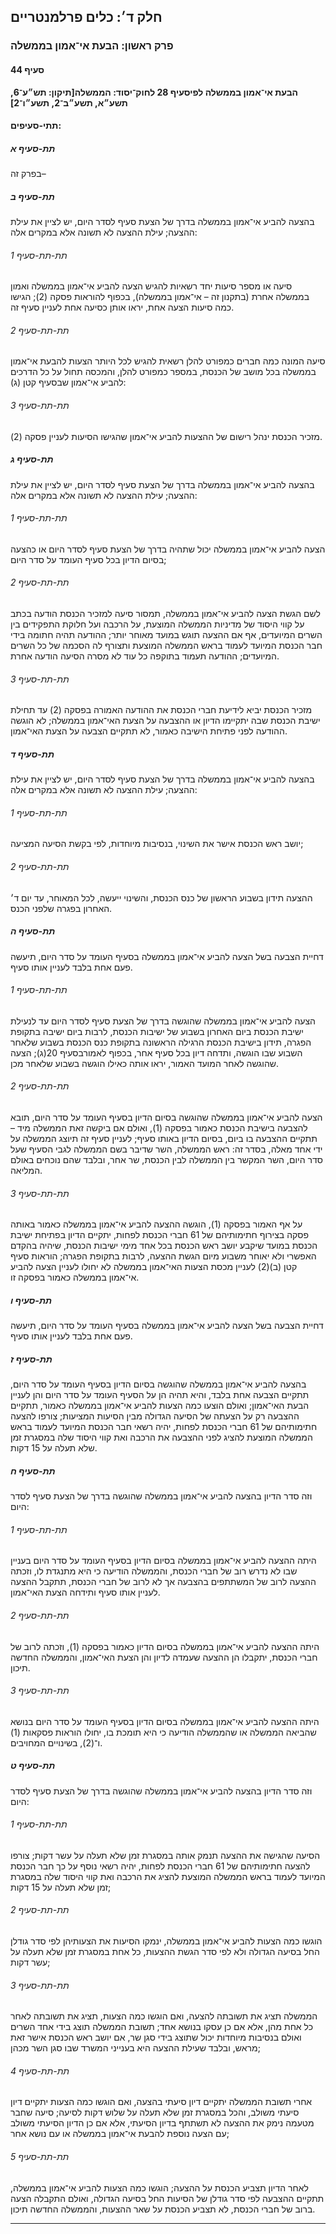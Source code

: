 ## חלק ד׳: כלים פרלמנטריים

### פרק ראשון: הבעת אי־אמון בממשלה

#### סעיף 44

**הבעת אי־אמון בממשלה לפיסעיף 28 לחוק־יסוד: הממשלה[תיקון: תש״ע־6, תשע״א, תשע״ב־2, תשע״ו־2]**



#### תתי-סעיפים:

##### תת-סעיף א

בפרק זה–

##### תת-סעיף ב

בהצעה להביע אי־אמון בממשלה בדרך של הצעת סעיף לסדר היום, יש לציין את עילת ההצעה; עילת ההצעה לא תשונה אלא במקרים אלה:

###### תת-תת-סעיף 1

סיעה או מספר סיעות יחד רשאיות להגיש הצעה להביע אי־אמון בממשלה ואמון 
בממשלה אחרת (בתקנון זה – אי־אמון בממשלה), בכפוף להוראות פסקה (2); הגישו 
כמה סיעות הצעה אחת, יראו אותן כסיעה אחת לעניין סעיף זה.

###### תת-תת-סעיף 2

סיעה המונה
 כמה חברים כמפורט להלן רשאית להגיש לכל היותר הצעות להבעת אי־אמון בממשלה 
בכל מושב של הכנסת, במספר כמפורט להלן, והמכסה תחול על כל הדרכים להביע 
אי־אמון שבסעיף קטן (ג):

###### תת-תת-סעיף 3

מזכיר הכנסת ינהל רישום של ההצעות להביע אי־אמון שהגישו הסיעות לעניין פסקה (2).

##### תת-סעיף ג

בהצעה להביע אי־אמון בממשלה בדרך של הצעת סעיף לסדר היום, יש לציין את עילת ההצעה; עילת ההצעה לא תשונה אלא במקרים אלה:

###### תת-תת-סעיף 1

הצעה להביע אי־אמון בממשלה יכול שתהיה בדרך של הצעת סעיף לסדר היום או כהצעה בסיום הדיון בכל סעיף העומד על סדר היום;

###### תת-תת-סעיף 2

לשם הגשת 
הצעה להביע אי־אמון בממשלה, תמסור סיעה למזכיר הכנסת הודעה בכתב על קווי 
היסוד של מדיניות הממשלה המוצעת, על הרכבה ועל חלוקת התפקידים בין השרים 
המיועדים, אף אם ההצעה תוגש במועד מאוחר יותר; ההודעה תהיה חתומה בידי חבר 
הכנסת המיועד לעמוד בראש הממשלה המוצעת ותצורף לה הסכמה של כל השרים 
המיועדים; ההודעה תעמוד בתוקפה כל עוד לא מסרה הסיעה הודעה אחרת.

###### תת-תת-סעיף 3

מזכיר 
הכנסת יביא לידיעת חברי הכנסת את ההודעה האמורה בפסקה (2) עד תחילת ישיבת 
הכנסת שבה יתקיימו הדיון או ההצבעה על הצעת האי־אמון בממשלה; לא הוגשה 
ההודעה לפני פתיחת הישיבה כאמור, לא תתקיים הצבעה על הצעת האי־אמון.

##### תת-סעיף ד

בהצעה להביע אי־אמון בממשלה בדרך של הצעת סעיף לסדר היום, יש לציין את עילת ההצעה; עילת ההצעה לא תשונה אלא במקרים אלה:

###### תת-תת-סעיף 1

יושב ראש הכנסת אישר את השינוי, בנסיבות מיוחדות, לפי בקשת הסיעה המציעה;

###### תת-תת-סעיף 2

ההצעה תידון בשבוע הראשון של כנס הכנסת, והשינוי ייעשה, לכל המאוחר, עד יום ד׳ האחרון בפגרה שלפני הכנס.

##### תת-סעיף ה

דחיית הצבעה בשל הצעה להביע אי־אמון בממשלה בסעיף העומד על סדר היום, תיעשה פעם אחת בלבד לעניין אותו סעיף.

###### תת-תת-סעיף 1

הצעה להביע אי־אמון בממשלה שהוגשה בדרך של הצעת סעיף לסדר היום עד לנעילת 
ישיבת הכנסת ביום האחרון בשבוע של ישיבות הכנסת, לרבות ביום ישיבה בתקופת 
הפגרה, תידון בישיבת הכנסת הרגילה הראשונה בתקופת כנס הכנסת בשבוע שלאחר 
השבוע שבו הוגשה, ותדחה דיון בכל סעיף אחר, בכפוף לאמורבסעיף 20(ג); הצעה שהוגשה לאחר המועד האמור, יראו אותה כאילו הוגשה בשבוע שלאחר מכן.

###### תת-תת-סעיף 2

הצעה להביע
 אי־אמון בממשלה שהוגשה בסיום הדיון בסעיף העומד על סדר היום, תובא להצבעה 
בישיבת הכנסת כאמור בפסקה (1), ואולם אם ביקשה זאת הממשלה מיד – תתקיים 
ההצבעה בו ביום, בסיום הדיון באותו סעיף; לעניין סעיף זה תיוצג הממשלה על 
ידי אחד מאלה, בסדר זה: ראש הממשלה, השר שדיבר בשם הממשלה לגבי הסעיף שעל 
סדר היום, השר המקשר בין הממשלה לבין הכנסת, שר אחר, ובלבד שהם נוכחים 
באולם המליאה.

###### תת-תת-סעיף 3

על אף 
האמור בפסקה (1), הוגשה ההצעה להביע אי־אמון בממשלה כאמור באותה פסקה 
בצירוף חתימותיהם של 61 חברי הכנסת לפחות, יתקיים הדיון בפתיחת ישיבת הכנסת
 במועד שיקבע יושב ראש הכנסת בכל אחד מימי ישיבות הכנסת, שיהיה בהקדם 
האפשרי ולא יאוחר משבוע מיום הגשת ההצעה, לרבות בתקופת הפגרה; הוראות סעיף 
קטן (ב)(2) לעניין מכסת הצעות האי־אמון בממשלה לא יחולו לעניין הצעה להביע 
אי־אמון בממשלה כאמור בפסקה זו.

##### תת-סעיף ו

דחיית הצבעה בשל הצעה להביע אי־אמון בממשלה בסעיף העומד על סדר היום, תיעשה פעם אחת בלבד לעניין אותו סעיף.

##### תת-סעיף ז

בהצעה 
להביע אי־אמון בממשלה שהוגשה בסיום הדיון בסעיף העומד על סדר היום, תתקיים 
הצבעה אחת בלבד, והיא תהיה הן על הסעיף העומד על סדר היום והן לעניין הבעת 
האי־אמון; ואולם הוצעו כמה הצעות להביע אי־אמון בממשלה כאמור, תתקיים 
ההצבעה רק על הצעתה של הסיעה הגדולה מבין הסיעות המציעות; צורפו להצעה 
חתימותיהם של 61 חברי הכנסת לפחות, יהיה רשאי חבר הכנסת המיועד לעמוד בראש 
הממשלה המוצעת להציג לפני ההצבעה את הרכבה ואת קווי היסוד שלה במסגרת זמן 
שלא תעלה על 15 דקות.

##### תת-סעיף ח

וזה סדר הדיון בהצעה להביע אי־אמון בממשלה שהוגשה בדרך של הצעת סעיף לסדר היום:

###### תת-תת-סעיף 1

היתה ההצעה להביע אי־אמון בממשלה בסיום הדיון בסעיף העומד על סדר היום 
בעניין שבו לא נדרש רוב של חברי הכנסת, והממשלה הודיעה כי היא מתנגדת לו, 
וזכתה ההצעה לרוב של המשתתפים בהצבעה אך לא לרוב של חברי הכנסת, תתקבל 
ההצעה לעניין אותו סעיף ותידחה הצעת האי־אמון.

###### תת-תת-סעיף 2

היתה ההצעה
 להביע אי־אמון בממשלה בסיום הדיון כאמור בפסקה (1), וזכתה לרוב של חברי 
הכנסת, יתקבלו הן ההצעה שעמדה לדיון והן הצעת האי־אמון, והממשלה החדשה 
תיכון.

###### תת-תת-סעיף 3

היתה ההצעה
 להביע אי־אמון בממשלה בסיום הדיון בסעיף העומד על סדר היום בנושא שהביאה 
הממשלה או שהממשלה הודיעה כי היא תומכת בו, יחולו הוראות פסקאות (1) ו־(2),
 בשינויים המחויבים.

##### תת-סעיף ט

וזה סדר הדיון בהצעה להביע אי־אמון בממשלה שהוגשה בדרך של הצעת סעיף לסדר היום:

###### תת-תת-סעיף 1

הסיעה 
שהגישה את ההצעה תנמק אותה במסגרת זמן שלא תעלה על עשר דקות; צורפו להצעה 
חתימותיהם של 61 חברי הכנסת לפחות, יהיה רשאי נוסף על כך חבר הכנסת המיועד 
לעמוד בראש הממשלה המוצעת להציג את הרכבה ואת קווי היסוד שלה במסגרת זמן 
שלא תעלה על 15 דקות;

###### תת-תת-סעיף 2

הוגשו כמה 
הצעות להביע אי־אמון בממשלה, ינמקו הסיעות את הצעותיהן לפי סדר גודלן החל 
בסיעה הגדולה ולא לפי סדר הגשת ההצעות, כל אחת במסגרת זמן שלא תעלה על עשר 
דקות;

###### תת-תת-סעיף 3

הממשלה 
תציג את תשובתה להצעה, ואם הוגשו כמה הצעות, תציג את תשובתה לאחר כל אחת 
מהן, אלא אם כן עסקו בנושא אחד; תשובת הממשלה תוצג בידי אחד השרים ואולם 
בנסיבות מיוחדות יכול שתוצג בידי סגן שר, אם יושב ראש הכנסת אישר זאת מראש,
 ובלבד שעילת ההצעה היא בענייני המשרד שבו סגן השר מכהן;

###### תת-תת-סעיף 4

אחרי תשובת
 הממשלה יתקיים דיון סיעתי בהצעה, ואם הוגשו כמה הצעות יתקיים דיון סיעתי 
משולב, והכל במסגרת זמן שלא תעלה על שלוש דקות לסיעה; סיעה שחבר מטעמה נימק
 את ההצעה לא תשתתף בדיון הסיעתי, אלא אם כן הדיון הסיעתי משולב עם הצעה 
נוספת להבעת אי־אמון בממשלה או עם נושא אחר;

###### תת-תת-סעיף 5

לאחר הדיון
 תצביע הכנסת על ההצעה; הוגשו כמה הצעות להביע אי־אמון בממשלה, תתקיים 
ההצבעה לפי סדר גודלן של הסיעות החל בסיעה הגדולה, ואולם התקבלה הצעה ברוב 
של חברי הכנסת, לא תצביע הכנסת על שאר ההצעות, והממשלה החדשה תיכון.

----

